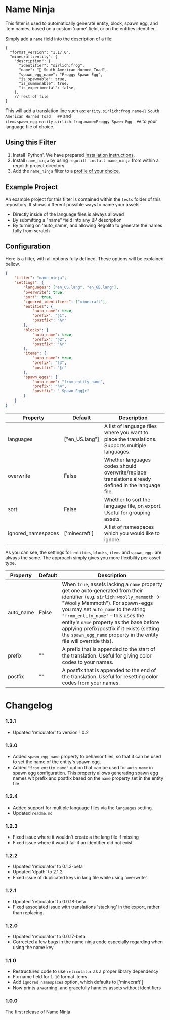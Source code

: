 # Name Ninja

This filter is used to automatically generate entity, block, spawn egg, and item names, based on a custom 'name' field, or on the entities identifier.

Simply add a `name` field into the description of a file:

```jsonc
{
  "format_version": "1.17.0",
  "minecraft:entity": {
    "description": {
      "identifier": "sirlich:frog",
      "name": "🐸 South American Horned Toad",
	  "spawn_egg_name": "Froggy Spawn Egg",
      "is_spawnable": true,
      "is_summonable": true,
      "is_experimental": false,
    },
    // rest of file
}
```

This will add a translation line such as: `entity.sirlich:frog.name=🐸 South American Horned Toad   ##` and `item.spawn_egg.entity.sirlich:frog.name=Froggy Spawn Egg  ##` to your language file of choice.

## Using this Filter

1) Install 'Python'. We have prepared [installation instructions](https://bedrock-oss.github.io/regolith/guide/python-filters).
2) Install `name_ninja` by using `regolith install name_ninja` from within a regolith project directory.
3) Add the `name_ninja` filter to a [profile of your choice.](https://bedrock-oss.github.io/regolith/guide/getting-started#adding-your-first-filter)

## Example Project

An example project for this filter is contained within the `tests` folder of this repository. It shows different possible ways to name your assets:
 - Directly inside of the language files is always allowed
 - By submitting a "name" field into any BP description
 - By turning on 'auto_name', and allowing Regolith to generate the names fully from scratch

## Configuration

Here is a filter, with all options fully defined. These options will be explained bellow.

```json
{
	"filter": "name_ninja",
	"settings": {
		"languages": ["en_US.lang", "en_GB.lang"],
		"overwrite": true,
		"sort": true,
		"ignored_identifiers": ["minecraft"],
		"entities": {
			"auto_name": true,
			"prefix": "§1",
			"postfix": "§r"
		},
		"blocks": {
			"auto_name": true,
			"prefix": "§2",
			"postfix": "§r"
		},
		"items": {
			"auto_name": true,
			"prefix": "§3",
			"postfix": "§r"
		},
		"spawn_eggs": {
			"auto_name": "from_entity_name",
			"prefix": "§4",
			"postfix": " Spawn Egg§r"
		}
	}
}
```

| Property           | Default          | Description                                                                                         |
|--------------------|------------------|-----------------------------------------------------------------------------------------------------|
| languages          | ["en_US.lang"]   | A list of language files where you want to place the translations. Supports multiple languages.     |
| overwrite          | False            | Whether languages codes should overwrite/replace translations already defined in the language file. |
| sort               | False            | Whether to sort the language file, on export. Useful for grouping assets.                           |
| ignored_namespaces | ['minecraft']    | A list of namespaces which you would like to ignore.                                                |

As you can see, the settings for `entities`, `blocks`,  `items` and `spawn_eggs` are always the same. The approach simply gives you more flexibility per asset-type.

| Property  | Default | Description                                                                                                                                 |
|-----------|---------|---------------------------------------------------------------------------------------------------------------------------------------------|
| auto_name | False   | When `true`, assets lacking a `name` property get one auto‐generated from their identifier (e.g. `sirlich:woolly_mammoth` → "Woolly Mammoth"). For spawn-eggs you may set `auto_name` to the string `"from_entity_name"` – this uses the entity's `name` property as the base before applying prefix/postfix if it exists (setting the `spawn_egg_name` property in the entity file will override this). |
| prefix    | ""      | A prefix that is appended to the start of the translation. Useful for giving color codes to your names.                                     |
| postfix   | ""      | A postfix that is appended to the end of the translation. Useful for resetting color codes from your names.                                 |

# Changelog
### 1.3.1
- Updated 'reticulator' to version 1.0.2

### 1.3.0
- Added `spawn_egg_name` property to behavior files, so that it can be used to set the name of the entity's spawn egg.
- Added `"from_entity_name"` option that can be used for `auto_name` in spawn egg configuration. This property allows generating spawn egg names wit prefix and postfix based on the `name` property set in the entity file.

### 1.2.4
 - Added support for multiple language files via the `languages` setting.
 - Updated `readme.md`

### 1.2.3
 - Fixed issue where it wouldn't create a the lang file if missing
 - Fixed issue where it would fail if an identifier did not exist

### 1.2.2
 - Updated 'reticulator' to 0.1.3-beta
 - Updated 'dpath' to 2.1.2
 - Fixed issue of duplicated keys in lang file while using 'overwrite'.

### 1.2.1
 - Updated 'reticulator' to 0.0.18-beta
 - Fixed associated issue with translations 'stacking' in the export, rather than replacing. 

### 1.2.0
 - Updated 'reticulator' to 0.0.17-beta
 - Corrected a few bugs in the name ninja code especially regarding when using the name key

### 1.1.0
 - Restructured code to use `reticulator` as a proper library dependency
 - Fix name field for `1.10` format items
 - Add `ignored_namespaces` option, which defaults to ['minecraft']
 - Now prints a warning, and gracefully handles assets without identifiers

### 1.0.0
The first release of Name Ninja

